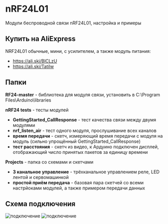 # nRF24L01
Модули беспроводной связи nRF24L01, настройка и примеры

## Купить на AliExpress
NRF24L01 обычные, мини, с усилителем, а также модуль питания:
- https://ali.ski/BlCLzU
- https://ali.ski/Tatilw

## Папки

**RF24-master** - библиотека для модуля связи, установить в C:\Program Files\Arduino\libraries
  
**nRF24 tests** - тесты модулей
  
- **GettingStarted_CallResponse** - тест качества связи между двумя модулями
- **nrf_listen_air** - тест одного модуля, прослушивание всех каналов
- **время передачи** - скетч, измеряющий время передачи с модуля на модуль (сильно упрощённый GettingStarted_CallResponse)
- **тест расстояния** - скетч из видео, к Ардуино подключен дисплей, отображающий число принятых пакетов за единицу времени
  
**Projects** - папка со схемами и скетчами
  
- **3 канальное управление** - трёхканальное управлением реле, LED лентой и сервомашинкой
- **простой приём передача** - базовая пара скетчей со всеми настрйоками модулей, а также примером передачи данных
 
 
## Схема подключения
![подключение](https://github.com/AlexGyver/nRF24L01/blob/master/connect.jpg)
![подключение](https://github.com/AlexGyver/nRF24L01/blob/master/connect_adapter.png)

